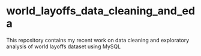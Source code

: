 # world_layoffs_data_cleaning_and_eda
This repository contains my recent work on data cleaning and exploratory analysis of world layoffs dataset using MySQL
